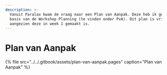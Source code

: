 ```yaml
---
description: >-
  Vanuit Paralax kwam de vraag naar een Plan van Aanpak. Deze heb ik gemaakt op
  basis van de Workshop Planning (te vinden onder PvA). Dit plan is vrij globaal
  aangezien deze in week 1 gemaakt is.
---
```


# Plan van Aanpak

{% file src="../../.gitbook/assets/plan-van-aanpak.pages" caption="Plan van Aanpak" %}

